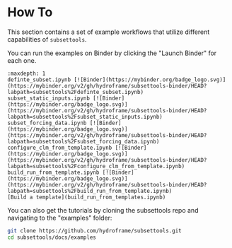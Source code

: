 # How To

This section contains a set of example workflows that utilize different capabilities of `subsettools`.

You can run the examples on Binder by clicking the "Launch Binder" for each one. 

```{toctree}
:maxdepth: 1
definte_subset.ipynb [![Binder](https://mybinder.org/badge_logo.svg)](https://mybinder.org/v2/gh/hydroframe/subsettools-binder/HEAD?labpath=subsettools%2Fdefinte_subset.ipynb)
subset_static_inputs.ipynb [![Binder](https://mybinder.org/badge_logo.svg)](https://mybinder.org/v2/gh/hydroframe/subsettools-binder/HEAD?labpath=subsettools%2Fsubset_static_inputs.ipynb)
subset_forcing_data.ipynb [![Binder](https://mybinder.org/badge_logo.svg)](https://mybinder.org/v2/gh/hydroframe/subsettools-binder/HEAD?labpath=subsettools%2Fsubset_forcing_data.ipynb)
configure_clm_from_template.ipynb [![Binder](https://mybinder.org/badge_logo.svg)](https://mybinder.org/v2/gh/hydroframe/subsettools-binder/HEAD?labpath=subsettools%2Fconfigure_clm_from_template.ipynb)
build_run_from_template.ipynb [![Binder](https://mybinder.org/badge_logo.svg)](https://mybinder.org/v2/gh/hydroframe/subsettools-binder/HEAD?labpath=subsettools%2Fbuild_run_from_template.ipynb)
[Build a template](build_run_from_templates.ipynb)
```

You can also get the tutorials by cloning the subsettools repo and navigating to the "examples" folder:

```bash
git clone https://github.com/hydroframe/subsettools.git
cd subsettools/docs/examples
```